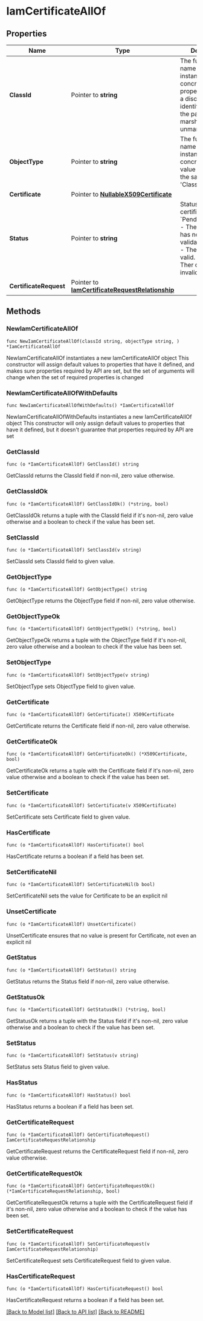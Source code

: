 # IamCertificateAllOf

## Properties

Name | Type | Description | Notes
------------ | ------------- | ------------- | -------------
**ClassId** | Pointer to **string** | The fully-qualified name of the instantiated, concrete type. This property is used as a discriminator to identify the type of the payload when marshaling and unmarshaling data. | [default to "iam.Certificate"]
**ObjectType** | Pointer to **string** | The fully-qualified name of the instantiated, concrete type. The value should be the same as the &#39;ClassId&#39; property. | [default to "iam.Certificate"]
**Certificate** | Pointer to [**NullableX509Certificate**](X509Certificate.md) |  | [optional] 
**Status** | Pointer to **string** | Status of the certificate. * &#x60;PendingValidation&#x60; - The certificate has not been validated. * &#x60;Valid&#x60; - The certificate is valid. * &#x60;Invalid&#x60; - Ther certificate is invalid. | [optional] [readonly] [default to "PendingValidation"]
**CertificateRequest** | Pointer to [**IamCertificateRequestRelationship**](IamCertificateRequestRelationship.md) |  | [optional] 

## Methods

### NewIamCertificateAllOf

`func NewIamCertificateAllOf(classId string, objectType string, ) *IamCertificateAllOf`

NewIamCertificateAllOf instantiates a new IamCertificateAllOf object
This constructor will assign default values to properties that have it defined,
and makes sure properties required by API are set, but the set of arguments
will change when the set of required properties is changed

### NewIamCertificateAllOfWithDefaults

`func NewIamCertificateAllOfWithDefaults() *IamCertificateAllOf`

NewIamCertificateAllOfWithDefaults instantiates a new IamCertificateAllOf object
This constructor will only assign default values to properties that have it defined,
but it doesn't guarantee that properties required by API are set

### GetClassId

`func (o *IamCertificateAllOf) GetClassId() string`

GetClassId returns the ClassId field if non-nil, zero value otherwise.

### GetClassIdOk

`func (o *IamCertificateAllOf) GetClassIdOk() (*string, bool)`

GetClassIdOk returns a tuple with the ClassId field if it's non-nil, zero value otherwise
and a boolean to check if the value has been set.

### SetClassId

`func (o *IamCertificateAllOf) SetClassId(v string)`

SetClassId sets ClassId field to given value.


### GetObjectType

`func (o *IamCertificateAllOf) GetObjectType() string`

GetObjectType returns the ObjectType field if non-nil, zero value otherwise.

### GetObjectTypeOk

`func (o *IamCertificateAllOf) GetObjectTypeOk() (*string, bool)`

GetObjectTypeOk returns a tuple with the ObjectType field if it's non-nil, zero value otherwise
and a boolean to check if the value has been set.

### SetObjectType

`func (o *IamCertificateAllOf) SetObjectType(v string)`

SetObjectType sets ObjectType field to given value.


### GetCertificate

`func (o *IamCertificateAllOf) GetCertificate() X509Certificate`

GetCertificate returns the Certificate field if non-nil, zero value otherwise.

### GetCertificateOk

`func (o *IamCertificateAllOf) GetCertificateOk() (*X509Certificate, bool)`

GetCertificateOk returns a tuple with the Certificate field if it's non-nil, zero value otherwise
and a boolean to check if the value has been set.

### SetCertificate

`func (o *IamCertificateAllOf) SetCertificate(v X509Certificate)`

SetCertificate sets Certificate field to given value.

### HasCertificate

`func (o *IamCertificateAllOf) HasCertificate() bool`

HasCertificate returns a boolean if a field has been set.

### SetCertificateNil

`func (o *IamCertificateAllOf) SetCertificateNil(b bool)`

 SetCertificateNil sets the value for Certificate to be an explicit nil

### UnsetCertificate
`func (o *IamCertificateAllOf) UnsetCertificate()`

UnsetCertificate ensures that no value is present for Certificate, not even an explicit nil
### GetStatus

`func (o *IamCertificateAllOf) GetStatus() string`

GetStatus returns the Status field if non-nil, zero value otherwise.

### GetStatusOk

`func (o *IamCertificateAllOf) GetStatusOk() (*string, bool)`

GetStatusOk returns a tuple with the Status field if it's non-nil, zero value otherwise
and a boolean to check if the value has been set.

### SetStatus

`func (o *IamCertificateAllOf) SetStatus(v string)`

SetStatus sets Status field to given value.

### HasStatus

`func (o *IamCertificateAllOf) HasStatus() bool`

HasStatus returns a boolean if a field has been set.

### GetCertificateRequest

`func (o *IamCertificateAllOf) GetCertificateRequest() IamCertificateRequestRelationship`

GetCertificateRequest returns the CertificateRequest field if non-nil, zero value otherwise.

### GetCertificateRequestOk

`func (o *IamCertificateAllOf) GetCertificateRequestOk() (*IamCertificateRequestRelationship, bool)`

GetCertificateRequestOk returns a tuple with the CertificateRequest field if it's non-nil, zero value otherwise
and a boolean to check if the value has been set.

### SetCertificateRequest

`func (o *IamCertificateAllOf) SetCertificateRequest(v IamCertificateRequestRelationship)`

SetCertificateRequest sets CertificateRequest field to given value.

### HasCertificateRequest

`func (o *IamCertificateAllOf) HasCertificateRequest() bool`

HasCertificateRequest returns a boolean if a field has been set.


[[Back to Model list]](../README.md#documentation-for-models) [[Back to API list]](../README.md#documentation-for-api-endpoints) [[Back to README]](../README.md)


